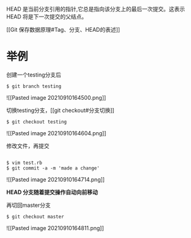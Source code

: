 HEAD 是当前分支引用的指针,它总是指向该分支上的最后一次提交。这表示 HEAD 将是下一次提交的父结点。

[[Git 保存数据原理#Tag、分支、HEAD的表述]]

# 举例

创建一个testing分支后

```shell
$ git branch testing
```

![[Pasted image 20210910164500.png]]

切换testing分支，[[git checkout#分支切换]]

```shell
$ git checkout testing
```

![[Pasted image 20210910164604.png]]

修改文件，再提交

```shell

$ vim test.rb 
$ git commit -a -m 'made a change'

```

![[Pasted image 20210910164714.png]]


**HEAD 分支随着提交操作自动向前移动**


再切回master分支
```shell
$ git checkout master
```

![[Pasted image 20210910164811.png]]